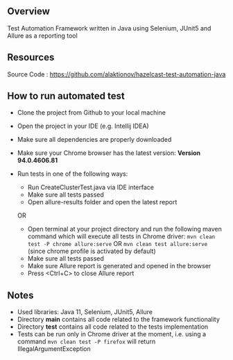 ## Overview 

Test Automation Framework written in Java using Selenium, JUnit5 and Allure as a reporting tool

## Resources

Source Code : https://github.com/alaktionov/hazelcast-test-automation-java

## How to run automated test

 * Clone the project from Github to your local machine
 * Open the project in your IDE (e.g. Intellij IDEA)
 * Make sure all dependencies are properly downloaded
 * Make sure your Chrome browser has the latest version: **Version 94.0.4606.81**
 * Run tests in one of the following ways:
    * Run CreateClusterTest.java via IDE interface
    * Make sure all tests passed
    * Open allure-results folder and open the latest report
    
    OR
    
    * Open terminal at your project directory and run the following maven command which will execute all tests in Chrome driver:
        ```mvn clean test -P chrome allure:serve```
        OR 
        ```mvn clean test allure:serve``` (since chrome profile is activated by default)
    * Make sure all tests passed
    * Make sure Allure report is generated and opened in the browser
    * Press <Ctrl+C> to close Allure report

## Notes

 * Used libraries: Java 11, Selenium, JUnit5, Allure
 * Directory **main** contains all code related to the framework functionality
 * Directory **test** contains all code related to the tests implementation
 * Tests can be run only in Chrome driver at the moment, i.e. using a command ```mvn clean test -P firefox``` will return IllegalArgumentException 